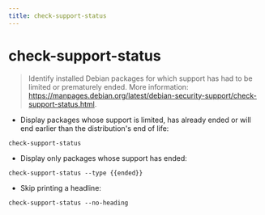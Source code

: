 ```yaml
---
title: check-support-status
---
```

# check-support-status

> Identify installed Debian packages for which support has had to be limited or prematurely ended.
> More information: <https://manpages.debian.org/latest/debian-security-support/check-support-status.html>.

- Display packages whose support is limited, has already ended or will end earlier than the distribution's end of life:

`check-support-status`

- Display only packages whose support has ended:

`check-support-status --type {{ended}}`

- Skip printing a headline:

`check-support-status --no-heading`
